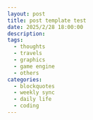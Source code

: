 ```yaml
---
layout: post
title: post template test
date: 2025/2/28 18:00:00
description: 
tags:
  - thoughts
  - travels
  - graphics
  - game engine
  - others
categories:
  - blockquotes
  - weekly sync
  - daily life
  - coding
---
```


